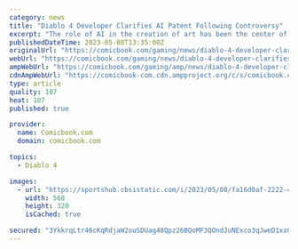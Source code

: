 ```yaml
---
category: news
title: "Diablo 4 Developer Clarifies AI Patent Following Controversy"
excerpt: "The role of AI in the creation of art has been the center of a lot of controversy over the last few months, and Diablo IV developer Blizzard Entertainment recently discovered just how passionate ..."
publishedDateTime: 2023-05-08T13:35:00Z
originalUrl: "https://comicbook.com/gaming/news/diablo-4-developer-clarifies-ai-patent-controversy-blizzard-entertainment/"
webUrl: "https://comicbook.com/gaming/news/diablo-4-developer-clarifies-ai-patent-controversy-blizzard-entertainment/"
ampWebUrl: "https://comicbook.com/gaming/amp/news/diablo-4-developer-clarifies-ai-patent-controversy-blizzard-entertainment/"
cdnAmpWebUrl: "https://comicbook-com.cdn.ampproject.org/c/s/comicbook.com/gaming/amp/news/diablo-4-developer-clarifies-ai-patent-controversy-blizzard-entertainment/"
type: article
quality: 107
heat: 107
published: true

provider:
  name: Comicbook.com
  domain: comicbook.com

topics:
  - Diablo 4

images:
  - url: "https://sportshub.cbsistatic.com/i/2023/05/08/fa16d0af-2222-4278-9abd-aed0c58949af/playstation-logo-red-edit.png?width=568&height=320"
    width: 568
    height: 320
    isCached: true

secured: "3YkkrqLtr46cKqRdjaW2ouSDUag48Qpz26BQoMF3QOndJuNExco3qJweD1xxG5xqcwvb2MD7Jv0q5uw+a7VFISs9mr9qHVk0/igD5dzLOKXH2j/TczpKK+op9iar9l1hQwSpRPUf3WmUkPKvKzapnYV2sS6rjnvcYoeP0a6yaK5Kb5H8FN/WeNRhCpvVWY2z3xkNM4yNVcUVeTiAcIxd/pvkEcOxAlyfhMP1gib967BIVJ1+rs2t3RltoQ9M1+oC03wdFPvZvlZxx4GUGx/JYFAusRDt1LSj9DMW5GONR75giajo0xddfGm0xXWi8Mfbh2D1wBJT7gp1gIQ+HOMkpXUE1TX8eNHcRV74hxewUdo=;/unVpLukR52lHzs5lJOVMA=="
---
```



